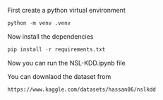 First create a python virtual environment

```python
python -m venv .venv
```

Now install the dependencies

```python
pip install -r requirements.txt
```

Now you can run the NSL-KDD.ipynb file

You can downlaod the dataset from 

```shell
https://www.kaggle.com/datasets/hassan06/nslkdd
```